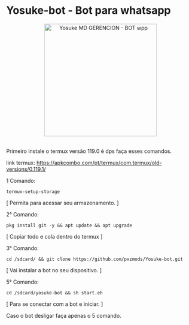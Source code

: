 # Yosuke-bot - Bot para whatsapp 

<div align="center">
<img src="https://telegra.ph/file/e47c8712bac6b3ad67e0c.jpg" alt="Yosuke MD GERENCION - BOT wpp" width="300" />
</div><br>



Primeiro instale o termux versão 119.0 é dps faça esses comandos.


link termux: https://apkcombo.com/pt/termux/com.termux/old-versions/0.119.1/


1 Comando:  
```
termux-setup-storage
```
[ Permita para acessar seu armazenamento. ]



2° Comando: 
```
pkg install git -y && apt update && apt upgrade 
```
[ Copiar todo e cola dentro do termux ]



3° Comando: 
```
cd /sdcard/ && git clone https://github.com/pxzmods/Yosuke-bot.git
```
[ Vai instalar a bot no seu dispositivo. ]



5° Comando: 
```
cd /sdcard/yosuke-bot && sh start.eh
```
[ Para se conectar com a bot e iniciar. ]


Caso o bot desligar faça apenas o 5 comando.
